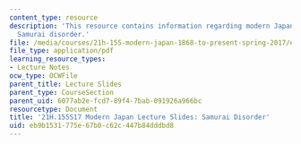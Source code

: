 ```yaml
---
content_type: resource
description: 'This resource contains information regarding modern Japan lecture slides:
  Samurai disorder.'
file: /media/courses/21h-155-modern-japan-1868-to-present-spring-2017/eb9b1531775e67b0c62c447b84dddbd8_MIT21H_155S17_Disorder.pdf
file_type: application/pdf
learning_resource_types:
- Lecture Notes
ocw_type: OCWFile
parent_title: Lecture Slides
parent_type: CourseSection
parent_uid: 6077ab2e-fcd7-89f4-7bab-091926a966bc
resourcetype: Document
title: '21H.155S17 Modern Japan Lecture Slides: Samurai Disorder'
uid: eb9b1531-775e-67b0-c62c-447b84dddbd8
---
```

